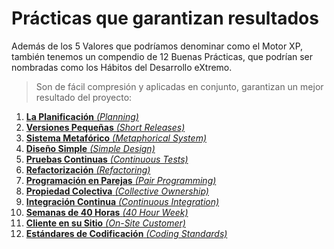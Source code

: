 # Prácticas que garantizan resultados

Además de los 5 Valores que podríamos denominar como el Motor XP, también tenemos un compendio de 12 Buenas Prácticas, que podrían ser nombradas como los Hábitos del Desarrollo eXtremo. 

>Son de fácil compresión y aplicadas en conjunto, garantizan un mejor resultado del proyecto:

1. [**La Planificación** _(Planning)_](../practices/planning.html)
2. [**Versiones Pequeñas** _(Short Releases)_](../practices/short-releases.html)
3. [**Sistema Metafórico** _(Metaphorical System)_](../practices/metaphorical-system.html)
4. [**Diseño Simple** _(Simple Design)_](../practices/simple-design.html)
5. [**Pruebas Continuas** _(Continuous Tests)_](../practices/continuous-tests.html)
6. [**Refactorización** _(Refactoring)_](../practices/refactoring.html)
7. [**Programación en Parejas** _(Pair Programming)_](../practices/pair-programming.html)
8. [**Propiedad Colectiva** _(Collective Ownership)_](../practices/collective-ownership.html)
9. [**Integración Continua** _(Continuous Integration)_](../practices/continuous-integration.html)
10. [**Semanas de 40 Horas** _(40 Hour Week)_](../practices/40-hour-week.html)
11. [**Cliente en su Sitio** _(On-Site Customer)_](../practices/on-site-customer.html)
12. [**Estándares de Codificación** _(Coding Standards)_](../practices/coding-standards.html)
